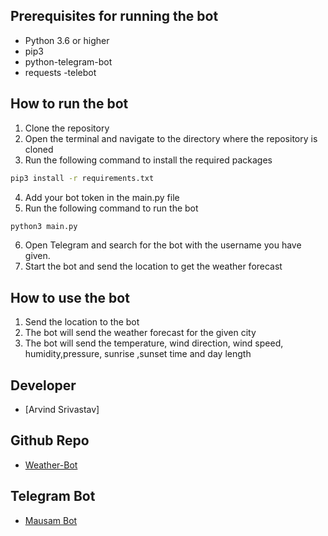 ## Prerequisites for running the bot
- Python 3.6 or higher
- pip3
- python-telegram-bot
- requests
-telebot

## How to run the bot
1. Clone the repository
2. Open the terminal and navigate to the directory where the repository is cloned
3. Run the following command to install the required packages
```bash
pip3 install -r requirements.txt
```
4. Add your bot token in the main.py file
5. Run the following command to run the bot
```bash
python3 main.py
```
6. Open Telegram and search for the bot with the username you have given.               
7. Start the bot and send the location to get the weather forecast

## How to use the bot
1. Send the location to the bot
2. The bot will send the weather forecast for the given city
3. The bot will send the temperature, wind direction, wind speed, humidity,pressure, sunrise ,sunset time and day length


## Developer
- [Arvind Srivastav]

## Github Repo
- [Weather-Bot](https://github.com/alwenpy/mausam_bot)

## Telegram Bot
- [Mausam Bot](https://t.me/yourmausambot)


